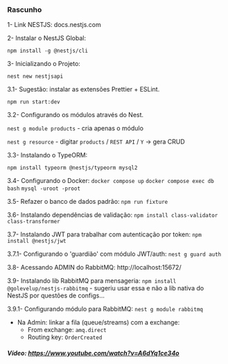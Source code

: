 ### Rascunho

1- Link NESTJS: docs.nestjs.com

2- Instalar o NestJS Global:

`npm install -g @nestjs/cli`

3- Inicializando o Projeto:

`nest new nestjsapi`

3.1- Sugestão: instalar as extensões Prettier + ESLint.

`npm run start:dev`

3.2- Configurando os módulos através do Nest.

`nest g module products`
    - cria apenas o módulo

`nest g resource` 
    - digitar `products` / `REST API` / `Y` -> gera CRUD

3.3- Instalando o TypeORM:

`npm install typeorm @nestjs/typeorm mysql2`

3.4- Configurando o Docker:
`docker compose up`
`docker compose exec db bash`
`mysql -uroot -proot`

3.5- Refazer o banco de dados padrão:
`npm run fixture`

3.6- Instalando dependências de validação:
`npm install class-validator class-transformer`

3.7- Instalando JWT para trabalhar com autenticação por token:
`npm install @nestjs/jwt`

3.7.1- Configurando o 'guardião' com módulo JWT/auth:
`nest g guard auth`

3.8- Acessando ADMIN do RabbitMQ: http://localhost:15672/

3.9- Instalando lib RabbitMQ para mensageria:
`npm install @golevelup/nestjs-rabbitmq` 
    - sugeriu usar essa e não a lib nativa do NestJS por questões de configs...

3.9.1- Configurando módulo para RabbitMQ:
`nest g module rabbitmq`

- Na Admin: linkar a fila (queue/streams) com a exchange:
    - From exchange: `amq.direct`
    - Routing key: `OrderCreated`

##### Vídeo: https://www.youtube.com/watch?v=A6dYq1ce34o
